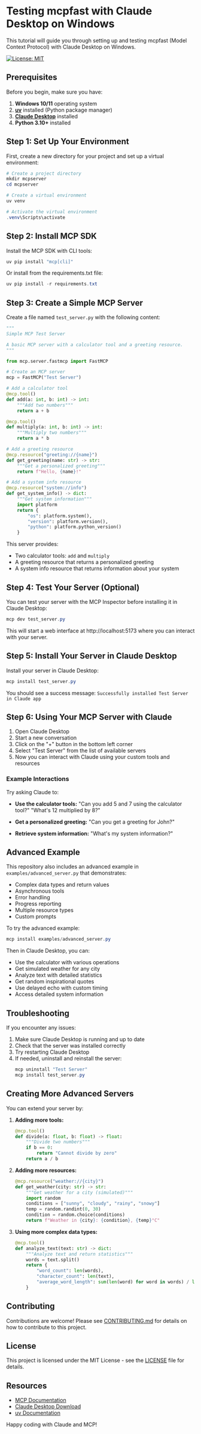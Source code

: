 # Testing mcpfast with Claude Desktop on Windows

This tutorial will guide you through setting up and testing mcpfast (Model Context Protocol) with Claude Desktop on Windows.

[![License: MIT](https://img.shields.io/badge/License-MIT-yellow.svg)](https://opensource.org/licenses/MIT)

## Prerequisites

Before you begin, make sure you have:

1. **Windows 10/11** operating system
2. **[uv](https://github.com/astral-sh/uv)** installed (Python package manager)
3. **[Claude Desktop](https://claude.ai/download)** installed
4. **Python 3.10+** installed

## Step 1: Set Up Your Environment

First, create a new directory for your project and set up a virtual environment:

```powershell
# Create a project directory
mkdir mcpserver
cd mcpserver

# Create a virtual environment
uv venv

# Activate the virtual environment
.venv\Scripts\activate
```

## Step 2: Install MCP SDK

Install the MCP SDK with CLI tools:

```powershell
uv pip install "mcp[cli]"
```

Or install from the requirements.txt file:

```powershell
uv pip install -r requirements.txt
```

## Step 3: Create a Simple MCP Server

Create a file named `test_server.py` with the following content:

```python
"""
Simple MCP Test Server

A basic MCP server with a calculator tool and a greeting resource.
"""

from mcp.server.fastmcp import FastMCP

# Create an MCP server
mcp = FastMCP("Test Server")

# Add a calculator tool
@mcp.tool()
def add(a: int, b: int) -> int:
    """Add two numbers"""
    return a + b

@mcp.tool()
def multiply(a: int, b: int) -> int:
    """Multiply two numbers"""
    return a * b

# Add a greeting resource
@mcp.resource("greeting://{name}")
def get_greeting(name: str) -> str:
    """Get a personalized greeting"""
    return f"Hello, {name}!"

# Add a system info resource
@mcp.resource("system://info")
def get_system_info() -> dict:
    """Get system information"""
    import platform
    return {
        "os": platform.system(),
        "version": platform.version(),
        "python": platform.python_version()
    }
```

This server provides:
- Two calculator tools: `add` and `multiply`
- A greeting resource that returns a personalized greeting
- A system info resource that returns information about your system

## Step 4: Test Your Server (Optional)

You can test your server with the MCP Inspector before installing it in Claude Desktop:

```powershell
mcp dev test_server.py
```

This will start a web interface at http://localhost:5173 where you can interact with your server.

## Step 5: Install Your Server in Claude Desktop

Install your server in Claude Desktop:

```powershell
mcp install test_server.py
```

You should see a success message: `Successfully installed Test Server in Claude app`

## Step 6: Using Your MCP Server with Claude

1. Open Claude Desktop
2. Start a new conversation
3. Click on the "+" button in the bottom left corner
4. Select "Test Server" from the list of available servers
5. Now you can interact with Claude using your custom tools and resources

### Example Interactions

Try asking Claude to:

- **Use the calculator tools:**
  "Can you add 5 and 7 using the calculator tool?"
  "What's 12 multiplied by 8?"

- **Get a personalized greeting:**
  "Can you get a greeting for John?"

- **Retrieve system information:**
  "What's my system information?"

## Advanced Example

This repository also includes an advanced example in `examples/advanced_server.py` that demonstrates:

- Complex data types and return values
- Asynchronous tools
- Error handling
- Progress reporting
- Multiple resource types
- Custom prompts

To try the advanced example:

```powershell
mcp install examples/advanced_server.py
```

Then in Claude Desktop, you can:

- Use the calculator with various operations
- Get simulated weather for any city
- Analyze text with detailed statistics
- Get random inspirational quotes
- Use delayed echo with custom timing
- Access detailed system information

## Troubleshooting

If you encounter any issues:

1. Make sure Claude Desktop is running and up to date
2. Check that the server was installed correctly
3. Try restarting Claude Desktop
4. If needed, uninstall and reinstall the server:
   ```powershell
   mcp uninstall "Test Server"
   mcp install test_server.py
   ```

## Creating More Advanced Servers

You can extend your server by:

1. **Adding more tools:**
   ```python
   @mcp.tool()
   def divide(a: float, b: float) -> float:
       """Divide two numbers"""
       if b == 0:
           return "Cannot divide by zero"
       return a / b
   ```

2. **Adding more resources:**
   ```python
   @mcp.resource("weather://{city}")
   def get_weather(city: str) -> str:
       """Get weather for a city (simulated)"""
       import random
       conditions = ["sunny", "cloudy", "rainy", "snowy"]
       temp = random.randint(0, 30)
       condition = random.choice(conditions)
       return f"Weather in {city}: {condition}, {temp}°C"
   ```

3. **Using more complex data types:**
   ```python
   @mcp.tool()
   def analyze_text(text: str) -> dict:
       """Analyze text and return statistics"""
       words = text.split()
       return {
           "word_count": len(words),
           "character_count": len(text),
           "average_word_length": sum(len(word) for word in words) / len(words) if words else 0
       }
   ```

## Contributing

Contributions are welcome! Please see [CONTRIBUTING.md](CONTRIBUTING.md) for details on how to contribute to this project.

## License

This project is licensed under the MIT License - see the [LICENSE](LICENSE) file for details.

## Resources

- [MCP Documentation](https://modelcontextprotocol.io)
- [Claude Desktop Download](https://claude.ai/download)
- [uv Documentation](https://github.com/astral-sh/uv)

Happy coding with Claude and MCP! 